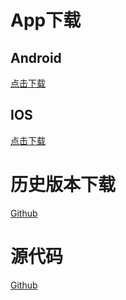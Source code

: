 # App下载

## Android  
[点击下载](http://cdn2.diandeng.tech/blinker-2.2.8-beta3.apk)  

## IOS  
[点击下载](https://itunes.apple.com/cn/app/id1357907814)  


# 历史版本下载  
[Github](https://github.com/blinker-iot/app-release/releases)   

# 源代码    
[Github](https://github.com/coloz/blinker-app)  
